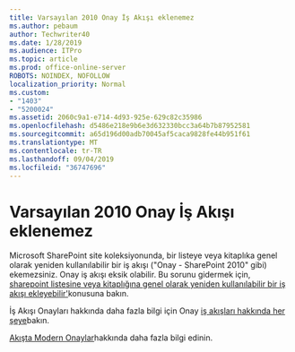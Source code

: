 ```yaml
---
title: Varsayılan 2010 Onay İş Akışı eklenemez
ms.author: pebaum
author: Techwriter40
ms.date: 1/28/2019
ms.audience: ITPro
ms.topic: article
ms.prod: office-online-server
ROBOTS: NOINDEX, NOFOLLOW
localization_priority: Normal
ms.custom:
- "1403"
- "5200024"
ms.assetid: 2060c9a1-e714-4d93-925e-629c82c35986
ms.openlocfilehash: d5486e218e9b6e3d632330bcc3a64b7b87952581
ms.sourcegitcommit: a65d196d00adb70045af5caca9828fe44b951f61
ms.translationtype: MT
ms.contentlocale: tr-TR
ms.lasthandoff: 09/04/2019
ms.locfileid: "36747696"
---
```

# <a name="cant-add-default-2010-approval-workflow"></a>Varsayılan 2010 Onay İş Akışı eklenemez

Microsoft SharePoint site koleksiyonunda, bir listeye veya kitaplıka genel olarak yeniden kullanılabilir bir iş akışı ("Onay - SharePoint 2010" gibi) ekemezsiniz. Onay iş akışı eksik olabilir. Bu sorunu gidermek için, [sharepoint listesine veya kitaplığına genel olarak yeniden kullanılabilir bir iş akışı ekleyebilir'](https://support.microsoft.com/help/4467263/sharepoint-designer-2013-shows-empty-wfpub-library)konusuna bakın.

İş Akışı Onayları hakkında daha fazla bilgi için Onay [iş akışları hakkında her şeye](https://support.office.com/article/All-about-Approval-workflows-078C5A89-821F-44A9-9530-40BB34F9F742)bakın. 
 
[Akışta Modern Onaylar](https://flow.microsoft.com/blog/introducing-modern-approvals)hakkında daha fazla bilgi edinin. 
  